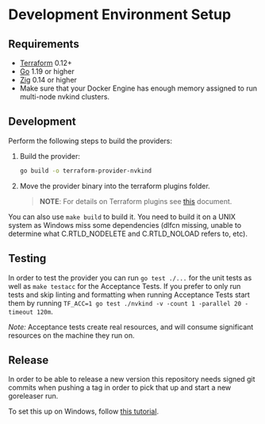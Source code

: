 # Development Environment Setup

## Requirements

- [Terraform](https://www.terraform.io/downloads.html) 0.12+
- [Go](https://golang.org/doc/install) 1.19 or higher
- [Zig](https://ziglang.org/download/) 0.14 or higher
- Make sure that your Docker Engine has enough memory assigned to run multi-node nvkind clusters.

## Development

Perform the following steps to build the providers:

1. Build the provider:
    ```bash
    go build -o terraform-provider-nvkind
    ```
2. Move the provider binary into the terraform plugins folder.

    >**NOTE**: For details on Terraform plugins see [this](https://www.terraform.io/docs/plugins/basics.html#installing-plugins) document.

You can also use `make build` to build it. You need to build it on a UNIX system as Windows miss some dependencies (dlfcn missing, unable to determine what C.RTLD_NODELETE and C.RTLD_NOLOAD refers to, etc).

## Testing

In order to test the provider you can run `go test ./...` for the unit tests as well as `make testacc` for the Acceptance Tests. If you prefer to only run tests and skip linting and formatting when running Acceptance Tests start them by running `TF_ACC=1 go test ./nvkind -v -count 1 -parallel 20 -timeout 120m`.

*Note:* Acceptance tests create real resources, and will consume significant resources on the machine they run on.

## Release

In order to be able to release a new version this repository needs signed git commits when pushing a tag in order to pick that up and start a new goreleaser run.

To set this up on Windows, follow [this tutorial](https://tau.gr/posts/2018-06-29-how-to-set-up-signing-commits-with-git/).
